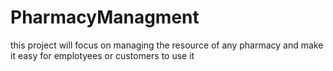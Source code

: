 # PharmacyManagment
this project will focus on managing the resource of any pharmacy and make it easy for emplotyees or customers to use it 

